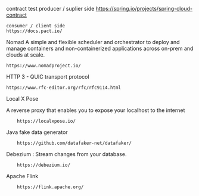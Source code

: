 contract test
	producer / suplier side
		https://spring.io/projects/spring-cloud-contract

	consumer / client side
	https://docs.pact.io/
	
Nomad
	A simple and flexible scheduler and orchestrator to deploy and manage 
		containers and non-containerized applications across on-prem and clouds at scale.
		
	https://www.nomadproject.io/
	
HTTP 3 - QUIC transport protocol 

	https://www.rfc-editor.org/rfc/rfc9114.html

Local X Pose

A reverse proxy that enables you to expose your localhost to the internet
      
        https://localxpose.io/

Java fake data generator
       
        https://github.com/datafaker-net/datafaker/

Debezium : Stream changes from your database.

        https://debezium.io/

Apache Flink
      
        https://flink.apache.org/
